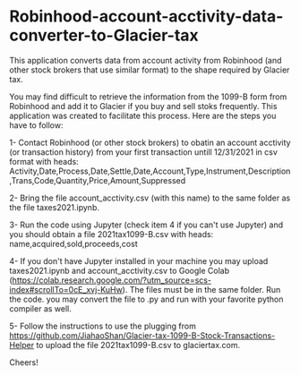 # Robinhood-account-acctivity-data-converter-to-Glacier-tax
This application converts data from account activity from Robinhood (and other stock brokers that use similar format) to the shape required by Glacier tax.

You may find difficult to retrieve the information from the 1099-B form from Robinhood and add it to Glacier if you buy and sell stoks frequently. This application was created to facilitate this process. Here are the steps you have to follow:

1- Contact Robinhood (or other stock brokers) to obatin an account acctivity (or transaction history) from your first transaction untill 12/31/2021 in csv format with heads:
Activity,Date,Process,Date,Settle,Date,Account,Type,Instrument,Description,Trans,Code,Quantity,Price,Amount,Suppressed

2- Bring the file account_acctivity.csv (with this name) to the same folder as the file taxes2021.ipynb. 

3- Run the code using Jupyter (check item 4 if you can't use Jupyter) and you should obtain a file 2021tax1099-B.csv with heads:
name,acquired,sold,proceeds,cost

4- If you don't have Jupyter installed in your machine you may upload taxes2021.ipynb and account_acctivity.csv to Google Colab (https://colab.research.google.com/?utm_source=scs-index#scrollTo=0cE_xvj-KuHw). The files must be in the same folder. Run the code. you may convert the file to .py and run with your favorite python compiler as well.

5- Follow the instructions to use the plugging from https://github.com/JiahaoShan/Glacier-tax-1099-B-Stock-Transactions-Helper to upload the file 2021tax1099-B.csv to glaciertax.com.

Cheers!
